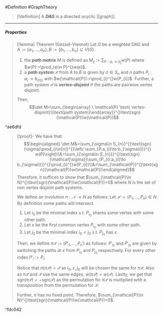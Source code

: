 #Definition #GraphTheory 

> [!definition]
> A ***DAG*** is a directed acyclic [[graph]].

---
##### Properties

> [!lemma] Theorem (Gessel-Viennot)
> Let $G$ be a weighted DAG and $A:=\{ a_{1},\dots,a_{n} \},B:=\{ b_{1},\dots,b_{n} \}\subseteq V(G)$. 
> 1. the ***path matrix*** $M$ is defined as $M_{ij}:=\sum_{P:a_{i}\to b_{j}} w(P)$ where $w(P):=\prod_{e\in P}^{}w(e)$.
> 2. a ***path system*** $\mathcal{P}$ from $A$ to $B$ is given by $\sigma\in S_{n}$ and $n$ paths $P_{i}:a_{i}\to b_{\sigma(i)}$ with $w(\mathcal{P}):=\prod_{i}^{}w(P_{i})$. Further, a path system $\mathcal{P}$ is ***vertex-disjoint*** if the paths are pairwise vertex disjoint. 
>  
>  Then, $$\det M=\sum_{\begin{array} \ \mathcal{P} \text{ vertex-disjoint}\\\text{path system}\end{array}}^{}\text{sgn}(\mathcal{P})w(\mathcal{P})$$

^ae6dfd

> [!proof]-
> We have that: $$\begin{aligned} \det M&=\sum_{\sigma\in S_{n}}^{}\text{sgn}(\sigma)\prod_{i\in[n]}^{}\left( \sum_{P:a_{i}\to b_{\sigma(i)}}^{} w(P)\right)\\&=\sum_{{\sigma\in S_{n}}}^{}\text{sgn}(\mathcal{\sigma})\sum_{P_{i}:a_{i}\to b_{\sigma(i)}}^{}\prod_{i}^{}w(P_{i})\\&=\sum_{\mathcal{P}}^{}\text{sgn}(\mathcal{P})w(\mathcal{P})\end{aligned}$$Therefore, it suffices to show that $\sum_{\mathcal{P}\in N}^{}\text{sgn}(\mathcal{P})w(\mathcal{P})=0$ where $N$ is the set of non vertex disjoint path systems. 
> 
> We define an involution $\pi:\mathcal{N}\to N$ as follows: Let $\mathcal{P}:=(P_{1},\dots,P_{n})\in N$. By definition some paths will intersect. 
> 1. Let $i_{0}$ be the minimal index s.t. $P_{i_{0}}$ shares some vertex with some other path.
> 2. Let $x$ be the first common vertex $P_{i_{0}}$ with some other path.
> 3. Let $j_{0}$ be the minimal index $i_{0}<j_{0}$ s.t. $P_{j_{0}}$ has $x$.
> 
> Then, we define $\pi \mathcal{P}:=(P'_{1},\dots,P_{n}')$ as follows: $P'_{i_{0}}$ and $P'_{j_{0}}$ are given by switching the paths at $x$ from $P_{i_{0}}$ and $P_{j_{0}}$ respectively. For every other index $P'_{i}:= P_{i}$. 
> 
> Notice that $\pi(\pi \mathcal{P}) =\mathcal{P}$ as $i_{0},x,j_{0}$ will be chosen the same for $\pi \mathcal{P}$. Also as $\pi \mathcal{P}$ and $\mathcal{P}$ use the same edges, $w(\pi \mathcal{P})=w(\mathcal{P})$. Lastly, we get that $\text{sgn}(\pi \mathcal{P})=-\text{sgn}(\mathcal{P})$ as the permutation for $\pi \mathcal{P}$ is mutliplied with a transposition from the permutation for $\mathcal{P}$.
> 
> Further, $\pi$ has no fixed point. Therefore, $\sum_{\mathcal{P}\in N}^{}\text{sgn}(\mathcal{P})w(\mathcal{P})=0$.

^fdc042
